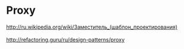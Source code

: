 <h1>Proxy</h1>

<http://ru.wikipedia.org/wiki/Заместитель_(шаблон_проектирования)>
<br/>
<br/>
<http://refactoring.guru/ru/design-patterns/proxy>